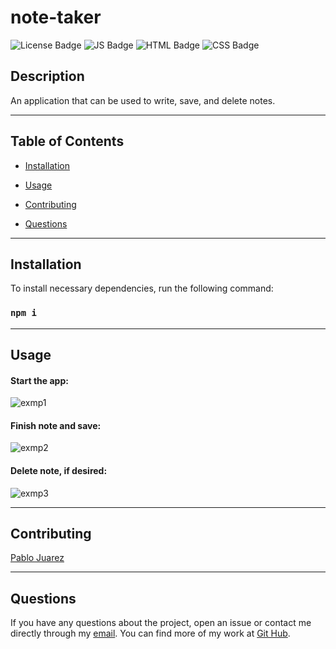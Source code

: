 
  # note-taker
![License Badge](https://img.shields.io/badge/License-MIT-blue)
![JS Badge](https://img.shields.io/badge/JavaScript-63.4%25-yellow)
![HTML Badge](https://img.shields.io/badge/HTML-25.4%25-red)
![CSS Badge](https://img.shields.io/badge/CSS-11.2%25-purple)
  
  ## Description

  An application that can be used to write, save, and delete notes.


---
  ## Table of Contents
  
  * [Installation](#installastion)

  * [Usage](#usage)

  * [Contributing](#contributing)

  * [Questions](#questions)


---
  ## Installation

  To install necessary dependencies, run the following command:
  
  ### ```npm i```


---
  ## Usage
 
 #### Start the app:
 ![exmp1](https://media.giphy.com/media/HPbCHoz799ELM0UTki/giphy.gif)
 #### Finish note and save:
 ![exmp2](https://media.giphy.com/media/bCtCLgdWx1CPI565UO/giphy.gif)
 #### Delete note, if desired:
 ![exmp3](https://media.giphy.com/media/7NxiA0xZ17TJBW7yEt/giphy.gif)


---  
  ## Contributing

   [Pablo Juarez](https://github.com/pabloivanjuarez)

  
---  
  ## Questions
  
  If you have any questions about the project, open an issue or contact me directly through my [email](mailto:weekdaypablo@gmail.com).
  You can find more of my work at [Git Hub](https://github.com/pabloivanjuarez).

